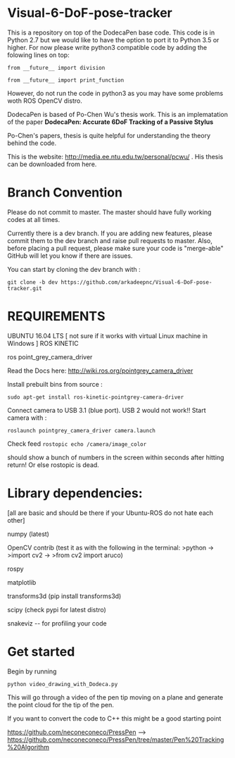# Visual-6-DoF-pose-tracker
This is a repository on top of the DodecaPen base code.
This code is in Python 2.7 but we would like to have the option to port it to Python 3.5 or higher. 
For now please write python3 compatible code by adding the folowing lines on top:

```from __future__ import division```

```from __future__ import print_function```

However, do not run the code in python3 as you may have some problems woth ROS OpenCV distro.

DodecaPen is based of Po-Chen Wu's thesis work. This is an implematation of the paper __DodecaPen: Accurate 6DoF Tracking of a Passive Stylus__

Po-Chen's papers, thesis is quite helpful for understanding the theory behind the code. 

This is the website: http://media.ee.ntu.edu.tw/personal/pcwu/ . His thesis can be downloaded from here.

# Branch Convention
Please do not commit to master. The master should have fully working codes at all times.

Currently there is a dev branch. If you are adding new features, please commit them to the dev branch and raise pull requests to master. Also, before placing a pull request, please make sure your code is "merge-able" GitHub will let you know if there are issues.

You can start by cloning the dev branch with :

 ```git clone -b dev https://github.com/arkadeepnc/Visual-6-DoF-pose-tracker.git```


# REQUIREMENTS

UBUNTU 16.04 LTS [ not sure if it works with virtual Linux machine in Windows ]
ROS KINETIC

ros point_grey_camera_driver 

Read the Docs here: http://wiki.ros.org/pointgrey_camera_driver

Install prebuilt bins from source :

```sudo apt-get install ros-kinetic-pointgrey-camera-driver```

Connect camera to USB 3.1 (blue port). USB 2 would not work!! Start camera with : 

```roslaunch pointgrey_camera_driver camera.launch```

Check feed 
```rostopic echo /camera/image_color ```

should show a bunch of numbers in the screen within seconds after hitting return! Or else rostopic is dead. 

# Library dependencies:  
[all are basic and should be there if your Ubuntu-ROS do not hate each other]

numpy (latest)

OpenCV contrib (test it as with the following in the terminal: >python -> >import  cv2 -> >from cv2 import aruco)

rospy

matplotlib

transforms3d (pip install transforms3d)

scipy (check pypi for latest distro)

snakeviz -- for profiling your code


# Get started
Begin by running 

```python video_drawing_with_Dodeca.py ```

This will go through a video of the pen tip moving on a plane and generate the point cloud for the tip of the pen.

If you want to convert the code to C++ this might be a good starting point

https://github.com/neconeconeco/PressPen --> https://github.com/neconeconeco/PressPen/tree/master/Pen%20Tracking%20Algorithm

